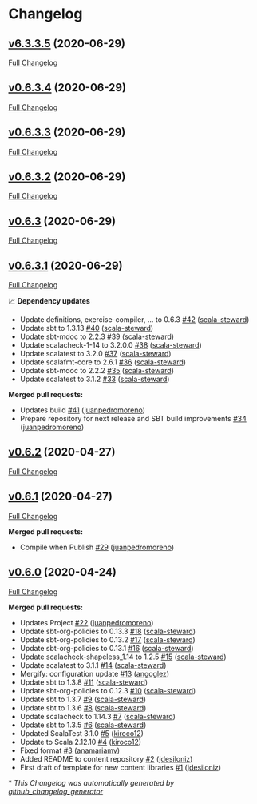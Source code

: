 # Changelog

## [v6.3.3.5](https://github.com/scala-exercises/exercises-template/tree/v6.3.3.5) (2020-06-29)

[Full Changelog](https://github.com/scala-exercises/exercises-template/compare/v0.6.3.4...v6.3.3.5)

## [v0.6.3.4](https://github.com/scala-exercises/exercises-template/tree/v0.6.3.4) (2020-06-29)

[Full Changelog](https://github.com/scala-exercises/exercises-template/compare/v0.6.3.3...v0.6.3.4)

## [v0.6.3.3](https://github.com/scala-exercises/exercises-template/tree/v0.6.3.3) (2020-06-29)

[Full Changelog](https://github.com/scala-exercises/exercises-template/compare/v0.6.3.2...v0.6.3.3)

## [v0.6.3.2](https://github.com/scala-exercises/exercises-template/tree/v0.6.3.2) (2020-06-29)

[Full Changelog](https://github.com/scala-exercises/exercises-template/compare/v0.6.3...v0.6.3.2)

## [v0.6.3](https://github.com/scala-exercises/exercises-template/tree/v0.6.3) (2020-06-29)

[Full Changelog](https://github.com/scala-exercises/exercises-template/compare/v0.6.3.1...v0.6.3)

## [v0.6.3.1](https://github.com/scala-exercises/exercises-template/tree/v0.6.3.1) (2020-06-29)

[Full Changelog](https://github.com/scala-exercises/exercises-template/compare/v0.6.2...v0.6.3.1)

📈 **Dependency updates**

- Update definitions, exercise-compiler, ... to 0.6.3 [\#42](https://github.com/scala-exercises/exercises-template/pull/42) ([scala-steward](https://github.com/scala-steward))
- Update sbt to 1.3.13 [\#40](https://github.com/scala-exercises/exercises-template/pull/40) ([scala-steward](https://github.com/scala-steward))
- Update sbt-mdoc to 2.2.3 [\#39](https://github.com/scala-exercises/exercises-template/pull/39) ([scala-steward](https://github.com/scala-steward))
- Update scalacheck-1-14 to 3.2.0.0 [\#38](https://github.com/scala-exercises/exercises-template/pull/38) ([scala-steward](https://github.com/scala-steward))
- Update scalatest to 3.2.0 [\#37](https://github.com/scala-exercises/exercises-template/pull/37) ([scala-steward](https://github.com/scala-steward))
- Update scalafmt-core to 2.6.1 [\#36](https://github.com/scala-exercises/exercises-template/pull/36) ([scala-steward](https://github.com/scala-steward))
- Update sbt-mdoc to 2.2.2 [\#35](https://github.com/scala-exercises/exercises-template/pull/35) ([scala-steward](https://github.com/scala-steward))
- Update scalatest to 3.1.2 [\#33](https://github.com/scala-exercises/exercises-template/pull/33) ([scala-steward](https://github.com/scala-steward))

**Merged pull requests:**

- Updates build [\#41](https://github.com/scala-exercises/exercises-template/pull/41) ([juanpedromoreno](https://github.com/juanpedromoreno))
- Prepare repository for next  release and SBT build improvements [\#34](https://github.com/scala-exercises/exercises-template/pull/34) ([juanpedromoreno](https://github.com/juanpedromoreno))

## [v0.6.2](https://github.com/scala-exercises/exercises-template/tree/v0.6.2) (2020-04-27)

[Full Changelog](https://github.com/scala-exercises/exercises-template/compare/v0.6.1...v0.6.2)

## [v0.6.1](https://github.com/scala-exercises/exercises-template/tree/v0.6.1) (2020-04-27)

[Full Changelog](https://github.com/scala-exercises/exercises-template/compare/v0.6.0...v0.6.1)

**Merged pull requests:**

- Compile when Publish [\#29](https://github.com/scala-exercises/exercises-template/pull/29) ([juanpedromoreno](https://github.com/juanpedromoreno))

## [v0.6.0](https://github.com/scala-exercises/exercises-template/tree/v0.6.0) (2020-04-24)

[Full Changelog](https://github.com/scala-exercises/exercises-template/compare/bbce5c646dc57cede01baae600ff2a6dc2a62d41...v0.6.0)

**Merged pull requests:**

- Updates Project [\#22](https://github.com/scala-exercises/exercises-template/pull/22) ([juanpedromoreno](https://github.com/juanpedromoreno))
- Update sbt-org-policies to 0.13.3 [\#18](https://github.com/scala-exercises/exercises-template/pull/18) ([scala-steward](https://github.com/scala-steward))
- Update sbt-org-policies to 0.13.2 [\#17](https://github.com/scala-exercises/exercises-template/pull/17) ([scala-steward](https://github.com/scala-steward))
- Update sbt-org-policies to 0.13.1 [\#16](https://github.com/scala-exercises/exercises-template/pull/16) ([scala-steward](https://github.com/scala-steward))
- Update scalacheck-shapeless\_1.14 to 1.2.5 [\#15](https://github.com/scala-exercises/exercises-template/pull/15) ([scala-steward](https://github.com/scala-steward))
- Update scalatest to 3.1.1 [\#14](https://github.com/scala-exercises/exercises-template/pull/14) ([scala-steward](https://github.com/scala-steward))
- Mergify: configuration update [\#13](https://github.com/scala-exercises/exercises-template/pull/13) ([angoglez](https://github.com/angoglez))
- Update sbt to 1.3.8 [\#11](https://github.com/scala-exercises/exercises-template/pull/11) ([scala-steward](https://github.com/scala-steward))
- Update sbt-org-policies to 0.12.3 [\#10](https://github.com/scala-exercises/exercises-template/pull/10) ([scala-steward](https://github.com/scala-steward))
- Update sbt to 1.3.7 [\#9](https://github.com/scala-exercises/exercises-template/pull/9) ([scala-steward](https://github.com/scala-steward))
- Update sbt to 1.3.6 [\#8](https://github.com/scala-exercises/exercises-template/pull/8) ([scala-steward](https://github.com/scala-steward))
- Update scalacheck to 1.14.3 [\#7](https://github.com/scala-exercises/exercises-template/pull/7) ([scala-steward](https://github.com/scala-steward))
- Update sbt to 1.3.5 [\#6](https://github.com/scala-exercises/exercises-template/pull/6) ([scala-steward](https://github.com/scala-steward))
- Updated ScalaTest 3.1.0 [\#5](https://github.com/scala-exercises/exercises-template/pull/5) ([kiroco12](https://github.com/kiroco12))
- Update to Scala 2.12.10 [\#4](https://github.com/scala-exercises/exercises-template/pull/4) ([kiroco12](https://github.com/kiroco12))
- Fixed format [\#3](https://github.com/scala-exercises/exercises-template/pull/3) ([anamariamv](https://github.com/anamariamv))
- Added README to content repository [\#2](https://github.com/scala-exercises/exercises-template/pull/2) ([jdesiloniz](https://github.com/jdesiloniz))
- First draft of template for new content libraries [\#1](https://github.com/scala-exercises/exercises-template/pull/1) ([jdesiloniz](https://github.com/jdesiloniz))



\* *This Changelog was automatically generated by [github_changelog_generator](https://github.com/github-changelog-generator/github-changelog-generator)*
